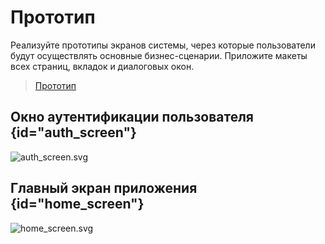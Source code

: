 # Прототип

Реализуйте прототипы экранов системы, через которые пользователи будут осуществлять основные бизнес-сценарии.
Приложите макеты всех страниц, вкладок и диалоговых окон.

> [Прототип](https://www.figma.com/file/KUbN3SUhEsrwwGub13xjtZ/musemium?type=design&node-id=0%3A1&mode=design&t=4OHqPDMXujJXc20a-1)

## Окно аутентификации пользователя {id="auth_screen"}

![auth_screen.svg](auth_screen.svg)

## Главный экран приложения {id="home_screen"}

![home_screen.svg](home_screen.svg)

